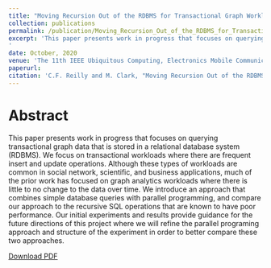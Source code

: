 ```yaml
---
title: "Moving Recursion Out of the RDBMS for Transactional Graph Workloads"
collection: publications
permalink: /publication/Moving_Recursion_Out_of_the_RDBMS_for_Transactional_Graph_Workloads.pdf
excerpt: 'This paper presents work in progress that focuses on querying transactional graph data that is stored in a relational database system (RDBMS). We focus on transactional workloads where there are frequent insert and update operations. Although these types of workloads are common in social network, scientific, and business applications, much of the prior work has focused on graph analytics workloads where there is little to no change to the data over time. We introduce an approach that combines simple database queries with parallel programming, and compare our approach to the recursive SQL operations that are known to have poor performance. Our initial experiments and results provide guidance for the future directions of this project where we will refine the parallel programing approach and structure of the experiment in order to better compare these two approaches.
'
date: October, 2020
venue: 'The 11th IEEE Ubiquitous Computing, Electronics Mobile Communication Conference (UEMCON)'
paperurl: 
citation: 'C.F. Reilly and M. Clark, "Moving Recursion Out of the RDBMS for Transactional Graph Workloads," The 11th IEEE Ubiquitous Computing, Electronics Mobile Communication Conference (UEMCON), Oct. 2020, p. 0371-0376. doi: 10.1109/UEMCON51285.2020.9298122'
---
```


Abstract
=====

This paper presents work in progress that focuses on querying transactional graph data that is stored in a relational database system (RDBMS). We focus on transactional workloads where there are frequent insert and update operations. Although these types of workloads are common in social network, scientific, and business applications, much of the prior work has focused on graph analytics workloads where there is little to no change to the data over time. We introduce an approach that combines simple database queries with parallel programming, and compare our approach to the recursive SQL operations that are known to have poor performance. Our initial experiments and results provide guidance for the future directions of this project where we will refine the parallel programing approach and structure of the experiment in order to better compare these two approaches.

[Download PDF](http://mattc1745.github.io/files/Moving_Recursion_Out_of_the_RDBMS_for_Transactional_Graph_Workloads.pdf)

